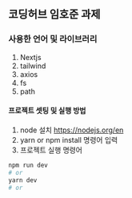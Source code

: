 ## 코딩허브 임호준 과제

### 사용한 언어 및 라이브러리

1. Nextjs
2. tailwind
3. axios
4. fs
5. path

#### 프로젝트 셋팅 및 실행 방법

1. node 설치
   https://nodejs.org/en
2. yarn or npm install 명령어 입력
3. 프로젝트 실행 명령어

```bash
npm run dev
# or
yarn dev
# or
```
